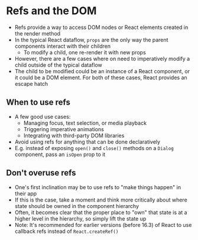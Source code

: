 # Refs and the DOM

- Refs provide a way to access DOM nodes or React elements created in the render method
- In the typical React dataflow, `props` are the only way the parent components interact with their children
  - To modify a child, one re-render it with new props
- However, there are a few cases where on need to imperatively modify a child outside of the typical dataflow
- The child to be modified could be an instance of a React component, or it could be a DOM element. For both of these cases, React provides an escape hatch

## When to use refs

- A few good use cases:
  - Managing focus, text selection, or media playback
  - Triggering imperative animations
  - Integrating with third-party DOM libraries
- Avoid using refs for anything that can be done declaratively
- E.g. instead of exposing `open()` and `close()` methods on a `Dialog` component, pass an `isOpen` prop to it

## Don't overuse refs

- One's first inclination may be to use refs to "make things happen" in their app
- If this is the case, take a moment and think more critically about where state should be owned in the component hierarchy
- Often, it becomes clear that the proper place to "own" that state is at a higher level in the hierarchy, so simply lift the state up
- Note: It's recommended for earlier versions (before 16.3) of React to use callback refs instead of `React.createRef()`
